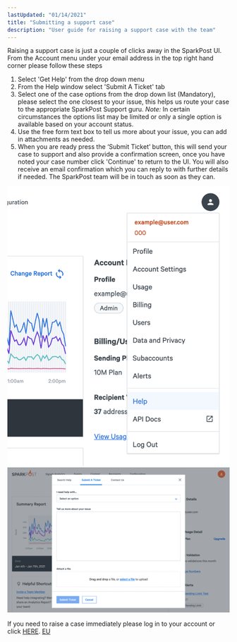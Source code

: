 ```yaml
---
lastUpdated: "01/14/2021"
title: "Submitting a support case"
description: "User guide for raising a support case with the team"
---
```


Raising a support case is just a couple of clicks away in the SparkPost UI. From the Account menu under your email address in the top right hand corner please follow these steps 

1. Select 'Get Help' from the drop down menu
2. From the Help window select 'Submit A Ticket' tab
3. Select one of the case options from the drop down list (Mandatory), please select the one closest to your issue, this helps us route your case to the appropriate SparkPost Support guru. 
*Note:* In certain circumstances the options list may be limited or only a single option is available based on your account status.
4. Use the free form text box to tell us more about your issue, you can add in attachments as needed.
5. When you are ready press the ‘Submit Ticket’ button, this will send your case to support and also provide a confirmation screen, once you have noted your case number click 'Continue' to return to the UI. You will also receive an email confirmation which you can reply to with further details if needed. The SparkPost team will be in touch as soon as they can.

![](media/submit-a-ticket/account-dropdown.png)
![](media/submit-a-ticket/submit-a-ticket.png)

If you need to raise a case immediately please log in to your account or click [HERE](https://app.sparkpost.com/dashboard/?supportTicket=true). [EU](https://app.eu.sparkpost.com/dashboard/?supportTicket=true)
